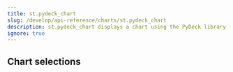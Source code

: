 ```yaml
---
title: st.pydeck_chart
slug: /develop/api-reference/charts/st.pydeck_chart
description: st.pydeck_chart displays a chart using the PyDeck library.
ignore: true
---
```


<Autofunction function="streamlit.pydeck_chart" />

## Chart selections

<Autofunction function="PydeckState" />

<Autofunction function="PydeckSelectionState" />
